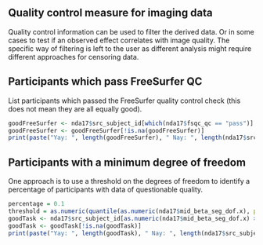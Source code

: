 ## Quality control measure for imaging data

Quality control information can be used to filter the derived data. Or in some cases to test if an observed effect correlates with image quality. The specific way of filtering is left to the user as different analysis might require different approaches for censoring data.

## Participants which pass FreeSurfer QC

List participants which passed the FreeSurfer quality control check (this does not mean they are all equally good).

```r
goodFreeSurfer <- nda17$src_subject_id[which(nda17$fsqc_qc == "pass")]
goodFreeSurfer <- goodFreeSurfer[!is.na(goodFreeSurfer)]
print(paste("Yay: ", length(goodFreeSurfer), " Nay: ", length(nda17$src_subject_id[!is.na(nda17$fsqc_qc)]) - length(goodFreeSurfer), sep=""))
```

## Participants with a minimum degree of freedom

One approach is to use a threshold on the degrees of freedom to identify a percentage of participants with data of questionable quality.

```r
percentage = 0.1
threshold = as.numeric(quantile(as.numeric(nda17$mid_beta_seg_dof.x), probs=c(percentage), na.rm= TRUE))
goodTask <- nda17$src_subject_id[as.numeric(nda17$mid_beta_seg_dof.x) >= threshold]
goodTask <- goodTask[!is.na(goodTask)]
print(paste("Yay: ", length(goodTask), " Nay: ", length(nda17$src_subject_id[!is.na(nda17$mid_beta_seg_dof.x)]) - length(goodTask), sep=""))
```
